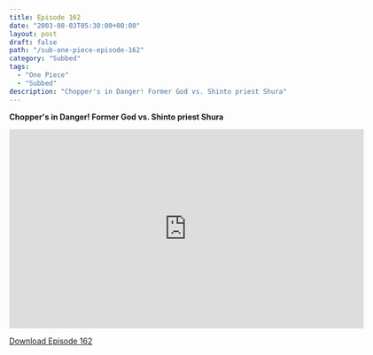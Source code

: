 ```yaml
---
title: Episode 162
date: "2003-08-03T05:30:00+00:00"
layout: post
draft: false
path: "/sub-one-piece-episode-162"
category: "Subbed"
tags:
  - "One Piece"
  - "Subbed"
description: "Chopper's in Danger! Former God vs. Shinto priest Shura"
---
```


**Chopper's in Danger! Former God vs. Shinto priest Shura**

<iframe width="640" height="360" src="https://www.rapidvideo.com/e/FXQEANDIXU" frameborder="0" marginwidth=0 marginheight=0 scrolling=no allowfullscreen></iframe>

<a href="http://ouo.io/qs/eCodkFEQ?s=https://rapidvid.to/d/https://www.rapidvideo.com/e/FXQEANDIXU">Download Episode 162</a>
